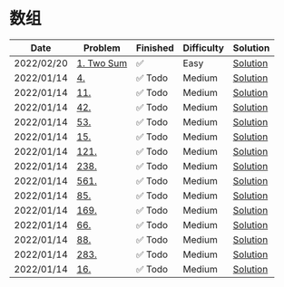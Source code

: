 # 数组
| Date       | Problem                                                              | Finished | Difficulty | Solution                                       |
|------------|----------------------------------------------------------------------|----------|------------|------------------------------------------------|
| 2022/02/20 | [1. Two Sum](https://leetcode.com/problems/two-sum/)                 | ✅        | Easy       | [Solution](./src/array/TwoSum.java)            |
| 2022/01/14 | [4.](https://leetcode.com/problems/longest-palindromic-substring/)   | ✅ Todo   | Medium     | [Solution](./src/array/LongestPalindrome.java) |
| 2022/01/14 | [11.](https://leetcode.com/problems/longest-palindromic-substring/)  | ✅ Todo   | Medium     | [Solution](./src/array/LongestPalindrome.java) |
| 2022/01/14 | [42.](https://leetcode.com/problems/longest-palindromic-substring/)  | ✅ Todo   | Medium     | [Solution](./src/array/LongestPalindrome.java) |
| 2022/01/14 | [53.](https://leetcode.com/problems/longest-palindromic-substring/)  | ✅ Todo   | Medium     | [Solution](./src/array/LongestPalindrome.java) |
| 2022/01/14 | [15.](https://leetcode.com/problems/longest-palindromic-substring/)  | ✅ Todo   | Medium     | [Solution](./src/array/LongestPalindrome.java) |
| 2022/01/14 | [121.](https://leetcode.com/problems/longest-palindromic-substring/) | ✅ Todo   | Medium     | [Solution](./src/array/LongestPalindrome.java) |
| 2022/01/14 | [238.](https://leetcode.com/problems/longest-palindromic-substring/) | ✅ Todo   | Medium     | [Solution](./src/array/LongestPalindrome.java) |
| 2022/01/14 | [561.](https://leetcode.com/problems/longest-palindromic-substring/) | ✅ Todo   | Medium     | [Solution](./src/array/LongestPalindrome.java) |
| 2022/01/14 | [85.](https://leetcode.com/problems/longest-palindromic-substring/)  | ✅ Todo   | Medium     | [Solution](./src/array/LongestPalindrome.java) |
| 2022/01/14 | [169.](https://leetcode.com/problems/longest-palindromic-substring/) | ✅ Todo   | Medium     | [Solution](./src/array/LongestPalindrome.java) |
| 2022/01/14 | [66.](https://leetcode.com/problems/longest-palindromic-substring/)  | ✅ Todo   | Medium     | [Solution](./src/array/LongestPalindrome.java) |
| 2022/01/14 | [88.](https://leetcode.com/problems/longest-palindromic-substring/)  | ✅ Todo   | Medium     | [Solution](./src/array/LongestPalindrome.java) |
| 2022/01/14 | [283.](https://leetcode.com/problems/longest-palindromic-substring/) | ✅ Todo   | Medium     | [Solution](./src/array/LongestPalindrome.java) |
| 2022/01/14 | [16.](https://leetcode.com/problems/longest-palindromic-substring/)  | ✅ Todo   | Medium     | [Solution](./src/array/LongestPalindrome.java) |
